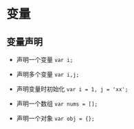 # 变量

## 变量声明

- 声明一个变量
    `var i;`

- 声明多个变量
    `var i,j;`

- 声明变量时初始化
    `var i = 1, j = 'xx';`

- 声明一个数组
    `var nums = [];`

- 声明一个对象
    `var obj = {};`